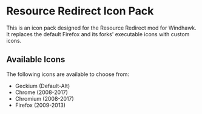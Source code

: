# Resource Redirect Icon Pack

This is an icon pack designed for the Resource Redirect mod for Windhawk. It replaces the default Firefox and its forks' executable icons with custom icons.

## Available Icons

The following icons are available to choose from:

- Geckium (Default-Alt)
- Chrome (2008-2017)
- Chromium (2008-2017)
- Firefox (2009-2013)